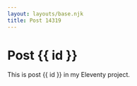 ```yaml
---
layout: layouts/base.njk
title: Post 14319
---
```


# Post {{ id }}

This is post {{ id }} in my Eleventy project.
